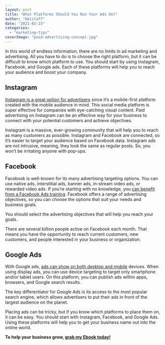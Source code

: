 ```yaml
---
layout: post
title: "What Platforms Should You Run Your Ads On?"
author: "kbistaff"
date: "2021-02-23"
categories: 
  - "marketing-tips"
coverImage: "paid-advertising-concept.jpg"
---
```


In this world of endless information, there are no limits in ad marketing and advertising. All you have to do is to choose the right platform, but it can be difficult to know which platform to use. You should start by using Instagram, Facebook, and Google ads. Each of these platforms will help you to reach your audience and boost your company.

## **Instagram**

[Instagram is a great option for advertisers](https://www.powerreviews.com/blog/benefits-of-instagram/) since it’s a mobile-first platform created with the mobile audience in mind. This social media platform is super effective for companies with eye-catching visual content. Paid advertising on Instagram can be an effective way for your business to connect with your potential customers and achieve objectives.

Instagram is a massive, ever-growing community that will help you to reach as many customers as possible. Instagram and Facebook are connected, so it’s easier to target your audience based on Facebook data. Instagram ads are not intrusive, meaning, they look the same as regular posts. So, you won’t be irritating anyone with pop-ups.

## **Facebook**

Facebook is well-known for its many advertising targeting options. You can use native ads, interstitial ads, banner ads, in-stream video ads, or rewarded video ads. If you’re starting with no knowledge, you [can benefit from a Facebook Ads training](https://seodesignchicago.com/digital-marketing-training/). Facebook offers a range of advertising objectives, so you can choose the options that suit your needs and business goals.

You should select the advertising objectives that will help you reach your goals.

There are several billion people active on Facebook each month. That means you have the opportunity to reach current customers, new customers, and people interested in your business or organization.

## **Google Ads**

With Google ads, [ads can show on both desktop and mobile](https://www.hostgator.com/blog/benefits-google-advertising/) devices. When using display ads, you can use device targeting to target only smartphone and/or tablet users. On this platform, you can publish ads within apps, browsers, and Google search results.

The key differentiator for Google Ads is its access to the most popular search engine, which allows advertisers to put their ads in front of the largest audience on the planet.

Placing ads can be tricky, but if you know which platforms to place them on, it can be easy. You should start with Instagram, Facebook, and Google Ads. Using these platforms will help you to get your business name out into the online world.

**To help your business grow, [grab my Ebook today!](https://go.katebagoy.com/ebook)**
